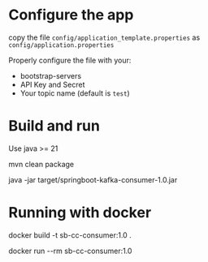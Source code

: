  
# Configure the app

copy the file `config/application_template.properties` as `config/application.properties`

Properly configure the file with your:

* bootstrap-servers
* API Key and Secret
* Your topic name (default is `test`)

# Build and run

  Use java >= 21

  mvn clean package 
    
  java -jar target/springboot-kafka-consumer-1.0.jar

# Running with docker

  docker build -t sb-cc-consumer:1.0 .

  docker run --rm sb-cc-consumer:1.0